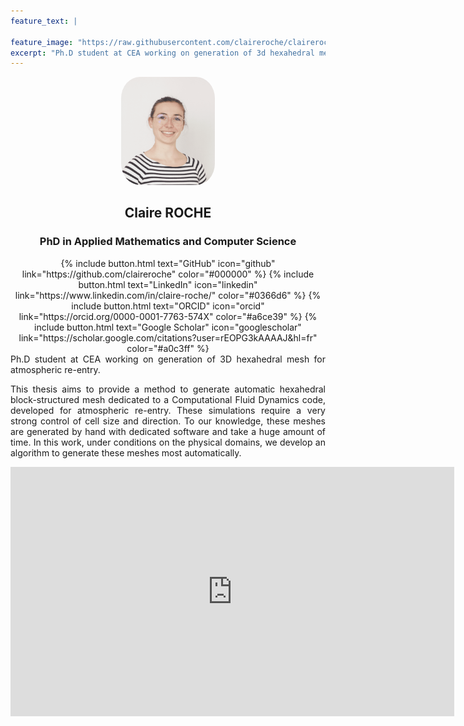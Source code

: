 ```yaml
---
feature_text: |
  
feature_image: "https://raw.githubusercontent.com/claireroche/claireroche.github.io/main/images/lilly.png"
excerpt: "Ph.D student at CEA working on generation of 3d hexahedral mesh for atmospheric re-entry."
---
```


<center>
<!-- {% include figure.html image="/images/ID.png" position="right" width="150" border-radius="50%" %} -->
<img src="/images/ID.png" height="auto" position="right" width="150" style="border-radius:20%">

<br>

<h2> Claire ROCHE </h2>

<h3> PhD in Applied Mathematics and Computer Science </h3>

</center>

<center>
{% include button.html text="GitHub" icon="github" link="https://github.com/claireroche" color="#000000" %} {% include button.html text="LinkedIn" icon="linkedin" link="https://www.linkedin.com/in/claire-roche/" color="#0366d6" %} {% include button.html text="ORCID" icon="orcid" link="https://orcid.org/0000-0001-7763-574X" color="#a6ce39" %} {% include button.html text="Google Scholar" icon="googlescholar" link="https://scholar.google.com/citations?user=rEOPG3kAAAAJ&hl=fr" color="#a0c3ff" %}
</center>


<div style="text-align: justify">
Ph.D student at CEA working on generation of 3D hexahedral mesh for atmospheric re-entry.

This thesis aims to provide a method to generate automatic hexahedral block-structured mesh dedicated to a Computational Fluid Dynamics code, developed for atmospheric re-entry.
These simulations require a very strong control of cell size and direction. To our knowledge, these meshes are generated by hand with dedicated software and take a huge amount of time.
In this work, under conditions on the physical domains, we develop an algorithm to generate these meshes most automatically.
</div>

<center>
<iframe src="https://www.linkedin.com/embed/feed/update/urn:li:ugcPost:7247631115023192065?compact=1" height="399" width="710" frameborder="0" allowfullscreen="" title="Post intégré"></iframe>
</center>